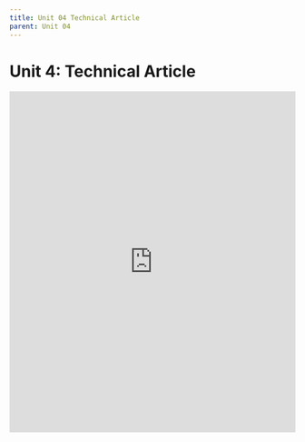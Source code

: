 ```yaml
---
title: Unit 04 Technical Article
parent: Unit 04
---
```


# Unit 4: Technical Article

<embed src="https://course.uw-i2.org/megadoc/assets/unit4/unit04_tech_article.pdf" width="100%" height="600px" type="application/pdf">
